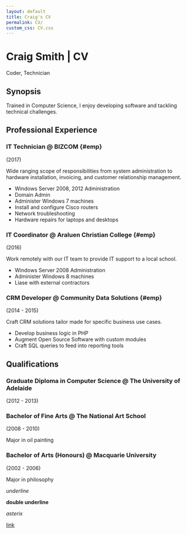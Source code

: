 ```yaml
---
layout: default
title: Craig's CV
permalink: CV/
custom_css: CV.css
---
```


# Craig Smith | CV

Coder, Technician

## Synopsis

Trained in Computer Science, I enjoy developing software and tackling technical
challenges.

## Professional Experience

### IT Technician @ BIZCOM  {#emp}
<div class="year"><p>(2017)</p></div>

Wide ranging scope of responsibilities from system administration to hardware
installation, invoicing, and customer relationship management.

- Windows Server 2008, 2012 Administration
- Domain Admin
- Administer Windows 7 machines
- Install and configure Cisco routers
- Network troubleshooting
- Hardware repairs for laptops and desktops

### IT Coordinator @ Araluen Christian College {#emp}
<div class="year"><p>(2016)</p></div>

Work remotely with our IT team to provide IT support to a local school.

- Windows Server 2008 Administration
- Administer Windows 8 machines
- Liase with external contractors 

### CRM Developer @ Community Data Solutions {#emp}
<div class="year"><p>(2014 - 2015)</p></div>

Craft CRM solutions tailor made for specific business use cases.

- Develop business logic in PHP
- Augment Open Source Software with custom modules
- Craft SQL queries to feed into reporting tools

## Qualifications

### Graduate Diploma in Computer Science @ The University of Adelaide
<div class="year"><p>(2012 - 2013)</p></div>

### Bachelor of Fine Arts @ The National Art School
<div class="year"><p>(2008 - 2010)</p></div>
Major in oil painting

### Bachelor of Arts (Honours) @ Macquarie University
<div class="year"><p>(2002 - 2006)</p></div>
Major in philosophy

_underline_

__double underline__

*asterix*

[link](www.duckduckgo.com)

